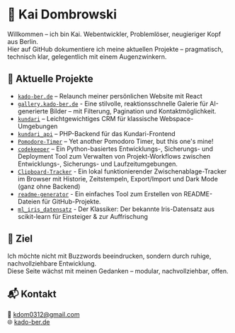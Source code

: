 # 👋 Kai Dombrowski

Willkommen – ich bin Kai. Webentwickler, Problemlöser, neugieriger Kopf aus Berlin.  
Hier auf GitHub dokumentiere ich meine aktuellen Projekte – pragmatisch, technisch klar, gelegentlich mit einem Augenzwinkern.

## 🚀 Aktuelle Projekte

- [`kado-ber.de`](https://github.com/chefkoch0312/kado-ber.de) – Relaunch meiner persönlichen Website mit React
- [`gallery.kado-ber.de`](https://github.com/chefkoch0312/gallery.kado-ber.de) - Eine stilvolle, reaktionsschnelle Galerie für AI-generierte Bilder – mit Filterung, Pagination und Kontaktmöglichkeit.
- [`kundari`](https://github.com/chefkoch0312/kundari) – Leichtgewichtiges CRM für klassische Webspace-Umgebungen
- [`kundari_api`](https://github.com/chefkoch0312/kundari_api) – PHP-Backend für das Kundari-Frontend
- [`Pomodore-Timer`](https://github.com/chefkoch0312/pomodoro-timer) – Yet another Pomodoro Timer, but this one's mine! 
- [`codekeeper`](https://github.com/chefkoch0312/codekeeper) – Ein Python-basiertes Entwicklungs-, Sicherungs- und Deployment Tool zum Verwalten von Projekt-Workflows zwischen Entwicklungs-, Sicherungs- und Laufzeitumgebungen.
- [`Clipboard-Tracker`](https://github.com/chefkoch0312/clipboard-tracker) - Ein lokal funktionierender Zwischenablage-Tracker im Browser mit Historie, Zeitstempeln, Export/Import und Dark Mode (ganz ohne Backend)
- [`readme-generator`](https://github.com/chefkoch0312/readme_generator) - Ein einfaches Tool zum Erstellen von README-Dateien für GitHub-Projekte.
- [`ml_iris_datensatz`](https://github.com/chefkoch0312/ml_iris_datensatz) - Der Klassiker: Der bekannte Iris-Datensatz aus scikit-learn für Einsteiger & zur Auffrischung
<!-- - [`cgol`](https://github.com/chefkoch0312/cgol) – Conway's Game of Life -->
<!-- - [`weather_dashboard`](https://github.com/chefkoch0312/weather_dashboard) – Drei technologische Ansätze für ein gemeinsames Ziel: ein Wetter-Dashboard in Python (Tkinter), JavaScript und React+TS -->
<!-- - `rpg_dice`, `clicker_clone`, `shiritori` – folgen bald -->

## 📌 Ziel

Ich möchte nicht mit Buzzwords beeindrucken, sondern durch ruhige, nachvollziehbare Entwicklung.  
Diese Seite wächst mit meinen Gedanken – modular, nachvollziehbar, offen.

## 📬 Kontakt

📧 [kdom0312@gmail.com](mailto:kdom0312@gmail.com)  
🌐 [kado-ber.de](https://kado-ber.de)
